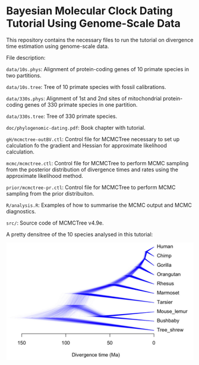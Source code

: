 # Bayesian Molecular Clock Dating Tutorial Using Genome-Scale Data

This repository contains the necessary files to run the tutorial
on divergence time estimation using genome-scale data.

File description:

`data/10s.phys`: Alignment of protein-coding genes of 10 primate species in two partitions.

`data/10s.tree`: Tree of 10 primate species with fossil calibrations.

`data/330s.phys`: Alignment of 1st and 2nd sites of mitochondrial protein-coding genes of 330 primate species in one partition.

`data/330s.tree`: Tree of 330 primate species.

`doc/phylogenomic-dating.pdf`: Book chapter with tutorial.

`gH/mcmctree-outBV.ctl`: Control file for MCMCTree necessary to set up calculation fo the gradient and Hessian for approximate likelihood calculation.

`mcmc/mcmctree.ctl`: Control file for MCMCTree to perform MCMC sampling from the posterior distribution of divergence times and rates using the approximate likelihood method.

`prior/mcmctree-pr.ctl`: Control file for MCMCTree to perform MCMC sampling from the prior distribuiton.

`R/analysis.R`: Examples of how to summarise the MCMC output and MCMC diagnostics.

`src/`: Source code of MCMCTree v4.9e.

A pretty densitree of the 10 species analysed in this tutorial:

![](/R/pri10s.jpg)
